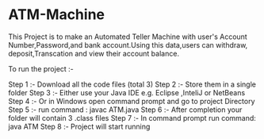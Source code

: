# ATM-Machine

This Project is to make an Automated Teller Machine with user's Account Number,Password,and bank account.Using this data,users can withdraw, deposit,Transcation and view their account balance.

To run the project :-

Step 1 :- Download all the code files (total 3)
Step 2 :- Store them in a single folder
Step 3 :- Either use your Java IDE e.g. Eclipse ,InteliJ or NetBeans
Step 4 :- Or in Windows open command prompt and go to project Directory
Step 5 :- run command : javac ATM.java
Step 6 :- After completion your folder will contain 3 .class files
Step 7 :- In command prompt run command: java ATM
Step 8 :- Project will start running

